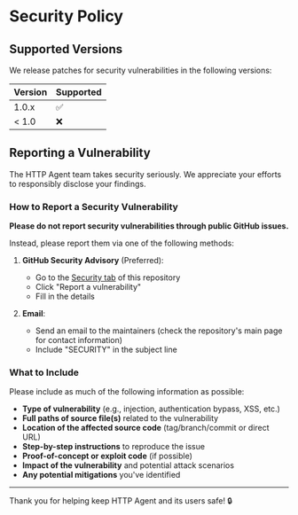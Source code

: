 # Security Policy

## Supported Versions

We release patches for security vulnerabilities in the following versions:

| Version | Supported          |
| ------- | ------------------ |
| 1.0.x   | :white_check_mark: |
| < 1.0   | :x:                |

## Reporting a Vulnerability

The HTTP Agent team takes security seriously. We appreciate your efforts to responsibly disclose your findings.

### How to Report a Security Vulnerability

**Please do not report security vulnerabilities through public GitHub issues.**

Instead, please report them via one of the following methods:

1. **GitHub Security Advisory** (Preferred):
   - Go to the [Security tab](https://github.com/DSorlov/http_agent/security) of this repository
   - Click "Report a vulnerability"
   - Fill in the details

2. **Email**:
   - Send an email to the maintainers (check the repository's main page for contact information)
   - Include "SECURITY" in the subject line

### What to Include

Please include as much of the following information as possible:

- **Type of vulnerability** (e.g., injection, authentication bypass, XSS, etc.)
- **Full paths of source file(s)** related to the vulnerability
- **Location of the affected source code** (tag/branch/commit or direct URL)
- **Step-by-step instructions** to reproduce the issue
- **Proof-of-concept or exploit code** (if possible)
- **Impact of the vulnerability** and potential attack scenarios
- **Any potential mitigations** you've identified


---

Thank you for helping keep HTTP Agent and its users safe! 🔒
